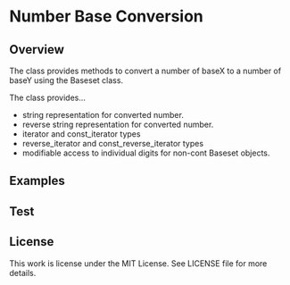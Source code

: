 # Number Base Conversion

## Overview

The class provides methods to convert a number of baseX to a number of baseY using the 
Baseset class.

The class provides...
* string representation for converted number.
* reverse string representation for converted number.
* iterator and const\_iterator types
* reverse\_iterator and const\_reverse\_iterator types
* modifiable access to individual digits for non-cont Baseset objects.

## Examples

## Test

## License

This work is license under the MIT License. See LICENSE file for more details.